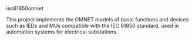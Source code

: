 iec61850omnet

This project implements the OMNET models of basic functions and devices such as IEDs and MUs compatible with the IEC 61850 standard, used in automation systems for electrical substations.
